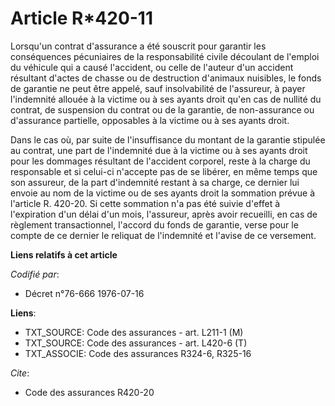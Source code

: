 # Article R*420-11

Lorsqu'un contrat d'assurance a été souscrit pour garantir les conséquences pécuniaires de la responsabilité civile découlant
de l'emploi du véhicule qui a causé l'accident, ou celle de l'auteur d'un accident résultant d'actes de chasse ou de
destruction d'animaux nuisibles, le fonds de garantie ne peut être appelé, sauf insolvabilité de l'assureur, à payer
l'indemnité allouée à la victime ou à ses ayants droit qu'en cas de nullité du contrat, de suspension du contrat ou de la
garantie, de non-assurance ou d'assurance partielle, opposables à la victime ou à ses ayants droit.

Dans le cas où, par suite de l'insuffisance du montant de la garantie stipulée au contrat, une part de l'indemnité due à la
victime ou à ses ayants droit pour les dommages résultant de l'accident corporel, reste à la charge du responsable et si
celui-ci n'accepte pas de se libérer, en même temps que son assureur, de la part d'indemnité restant à sa charge, ce dernier
lui envoie au nom de la victime ou de ses ayants droit la sommation prévue à l'article R. 420-20. Si cette sommation n'a pas
été suivie d'effet à l'expiration d'un délai d'un mois, l'assureur, après avoir recueilli, en cas de règlement
transactionnel, l'accord du fonds de garantie, verse pour le compte de ce dernier le reliquat de l'indemnité et l'avise de ce
versement.

**Liens relatifs à cet article**

_Codifié par_:

  - Décret n°76-666 1976-07-16

**Liens**:

  - TXT_SOURCE: Code des assurances - art. L211-1 (M)
  - TXT_SOURCE: Code des assurances - art. L420-6 (T)
  - TXT_ASSOCIE: Code des assurances R324-6, R325-16

_Cite_:

  - Code des assurances R420-20
